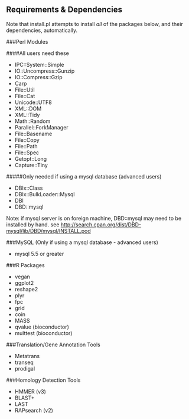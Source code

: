Requirements & Dependencies
---------------------------

Note that install.pl attempts to install *all* of the packages below, and their dependencies, automatically.

###Perl Modules

####All users need these
* IPC::System::Simple
* IO::Uncompress::Gunzip
* IO::Compress::Gzip
* Carp
* File::Util
* File::Cat
* Unicode::UTF8
* XML::DOM
* XML::Tidy
* Math::Random
* Parallel::ForkManager
* File::Basename
* File::Copy
* File::Path
* File::Spec
* Getopt::Long
* Capture::Tiny

#####Only needed if using a mysql database (advanced users)
* DBIx::Class
* DBIx::BulkLoader::Mysql 
* DBI
* DBD::mysql  

Note: if mysql server is on foreign machine, DBD::mysql may need to be 
      installed by hand. see 
      http://search.cpan.org/dist/DBD-mysql/lib/DBD/mysql/INSTALL.pod 

###MySQL (Only if using a mysql database - advanced users)

* mysql 5.5 or greater

###R Packages

* vegan
* ggplot2
* reshape2
* plyr
* fpc 
* grid
* coin
* MASS
* qvalue (bioconductor)
* multtest (bioconductor)

###Translation/Gene Annotation Tools

* Metatrans
* transeq
* prodigal

###Homology Detection Tools

* HMMER (v3)
* BLAST+
* LAST
* RAPsearch (v2)


